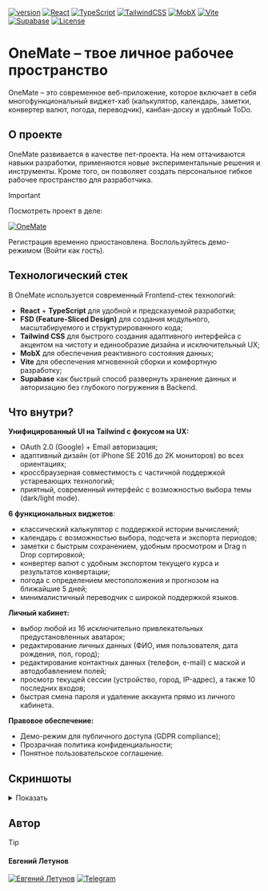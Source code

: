 [![version](https://badgen.net/badge/version/v.1.0.1?icon=tag&scale=1)](#) [![React](https://img.shields.io/badge/React-18-blue)](#) [![TypeScript](https://img.shields.io/badge/TypeScript-5.x-blue)](#) [![TailwindCSS](https://img.shields.io/badge/Tailwind-3.x-38B2AC)](#) [![MobX](https://img.shields.io/badge/MobX-6.x-orange)](#) [![Vite](https://img.shields.io/badge/Vite-5.x-646CFF)](#) [![Supabase](https://img.shields.io/badge/Supabase-DB-3FCF8E)](#) [![License](https://img.shields.io/badge/license-MIT-lightgrey)](#)

# OneMate – твое личное рабочее пространство

OneMate – это современное веб-приложение, которое включает в себя многофункциональный виджет-хаб (калькулятор, календарь, заметки, конвертер валют, погода, переводчик), канбан-доску и удобный ToDo.

## О проекте

OneMate развивается в качестве пет-проекта. На нем оттачиваются навыки разработки, применяются новые экспериментальные решения и инструменты. Кроме того, он позволяет создать персональное гибкое рабочее пространство для разработчика.

> [!IMPORTANT]
> Посмотреть проект в деле:
>
> [![OneMate](https://img.shields.io/badge/OneMate-LIVE_DEMO-e18127?style=for-the-badge&logo=appveyor&logoColor=white)](https://letunoff.ru/onemate)
>
> Регистрация временно приостановлена. Воспользуйтесь демо-режимом (Войти как гость).

## Технологический стек

В OneMate используется современный Frontend-стек технологий:

- **React** + **TypeScript** для удобной и предсказуемой разработки;
- **FSD (Feature-Sliced Design)** для создания модульного, масштабируемого и структурированного кода;
- **Tailwind CSS** для быстрого создания адаптивного интерфейса с акцентом на чистоту и единообразие дизайна и исключительный UX;
- **MobX** для обеспечения реактивного состояния данных;
- **Vite** для обеспечения мгновенной сборки и комфортную разработку;
- **Supabase** как быстрый способ развернуть хранение данных и авторизацию без глубокого погружения в Backend.

## Что внутри?

**Унифицированный UI на Tailwind с фокусом на UX:**

- OAuth 2.0 (Google) + Email авторизация;
- адаптивный дизайн (от iPhone SE 2016 до 2K мониторов) во всех ориентациях;
- кроссбраузерная совместимость с частичной поддержкой устаревающих технологий;
- приятный, современный интерфейс с возможностью выбора темы (dark/light mode).

**6 функциональных виджетов**:

- классический калькулятор с поддержкой истории вычислений;
- календарь с возможностью выбора, подсчета и экспорта периодов;
- заметки с быстрым сохранением, удобным просмотром и Drag n Drop сортировкой;
- конвертер валют с удобным экспортом текущего курса и результатов конвертации;
- погода с определением местоположения и прогнозом на ближайшие 5 дней;
- минималистичный переводчик с широкой поддержкой языков.

**Личный кабинет:**

- выбор любой из 16 исключительно привлекательных предустановленных аватарок;
- редактирование личных данных (ФИО, имя пользователя, дата рождения, пол, город);
- редактирование контактных данных (телефон, e-mail) с маской и автодобавлением полей;
- просмотр текущей сессии (устройство, город, IP-адрес), а также 10 последних входов;
- быстрая смена пароля и удаление аккаунта прямо из личного кабинета.

**Правовое обеспечение:**

- Демо-режим для публичного доступа (GDPR compliance);
- Прозрачная политика конфиденциальности;
- Понятное пользовательское соглашение.

## Скриншоты

<details>
  <summary>Показать</summary>
   <p align="center">
    <img src="./docs/screenshots/home.webp" alt="Home" width="800">
    <br>
    <img src="./docs/screenshots/dashboard.webp" alt="Dashboard" width="800">
    <br>
    <img src="./docs/screenshots/profile.webp" alt="Profile" width="800">
  </p>
</details>

## Автор

> [!TIP]
>
> #### Евгений Летунов
>
> [![Евгений Летунов](https://img.shields.io/badge/%D0%95%D0%B2%D0%B3%D0%B5%D0%BD%D0%B8%D0%B9_%D0%9B%D0%B5%D1%82%D1%83%D0%BD%D0%BE%D0%B2-Frontend_Dev-0A66C2?style=for-the-badge&logo=react&logoColor=white)](https://letunoff.ru) [![Telegram](https://img.shields.io/badge/@defrazo-Telegram-26A5E4?style=for-the-badge&logo=telegram&logoColor=white)](https://t.me/defrazo)
